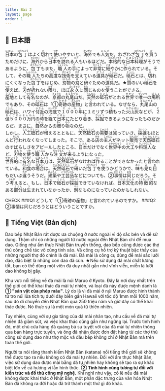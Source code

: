 ```yaml
---
title: Bài 2
layout: page
order: 1
---
```


## 📖 日本語
<ruby>日本<rt>にほん</rt></ruby>の<ruby>包丁<rt>ほうちょう</rt></ruby>はよく<ruby>切<rt>き</rt></ruby>れて<ruby>使<rt>つか</rt></ruby>いやすいと、<ruby>海外<rt>かいがい</rt></ruby>でも<ruby>人気<rt>にんき</rt></ruby>だ。わざわざ<ruby>包丁<rt>ほうちょう</rt></ruby>を<ruby>買<rt>か</rt></ruby>うためだけに、<ruby>海外<rt>かいがい</rt></ruby>から<ruby>日本<rt>にほん</rt></ruby>を<ruby>訪<rt>おとず</rt></ruby>れる<ruby>人<rt>ひと</rt></ruby>もいるほどだ。<ruby>本格的<rt>ほんかくてき</rt></ruby>な<ruby>日本<rt>にほん</rt></ruby><ruby>料理<rt>りょうり</rt></ruby>がそうであるように、<ruby>包丁<rt>ほうちょう</rt></ruby>もまた、<ruby>職人<rt>しょくにん</rt></ruby>の<ruby>手<rt>て</rt></ruby>によって<ruby>非常<rt>ひじょう</rt></ruby>に<ruby>細<rt>こま</rt></ruby>やかに<ruby>作<rt>つく</rt></ruby>られている。そして、その<ruby>職人<rt>しょくにん</rt></ruby>たちの<ruby>高度<rt>こうど</rt></ruby>な<ruby>技術<rt>ぎじゅつ</rt></ruby>を<ruby>支<rt>ささ</rt></ruby>えている<ruby>道具<rt>どうぐ</rt></ruby>が<ruby>砥石<rt>といし</rt></ruby>だ。<ruby>砥石<rt>といし</rt></ruby>とは、<ruby>切<rt>き</rt></ruby>れにくくなった<ruby>包丁<rt>ほうちょう</rt></ruby>をはじめ、<ruby>刃物<rt>はもの</rt></ruby>の<ruby>刃<rt>は</rt></ruby>と<ruby>研<rt>と</rt></ruby>ぐための<ruby>道具<rt>どうぐ</rt></ruby>だ。★<ruby>質<rt>しつ</rt></ruby>のいい<ruby>砥石<rt>といし</rt></ruby>を<ruby>使<rt>つか</rt></ruby>えば、<ruby>刃<rt>は</rt></ruby>が<ruby>折<rt>お</rt></ruby>れない<ruby>限<rt>かぎ</rt></ruby>り、ほぼ<ruby>永久<rt>えいきゅう</rt></ruby>に<ruby>同<rt>おな</rt></ruby>じものを<ruby>使<rt>つか</rt></ruby>うことができる。<br>
<ruby>産地<rt>さんち</rt></ruby>として<ruby>有名<rt>ゆうめい</rt></ruby>なのが、<ruby>京都<rt>きょうと</rt></ruby>の<ruby>丸尾山<rt>まるおやま</rt></ruby>だ。<ruby>天然<rt>てんねん</rt></ruby>の<ruby>砥石<rt>といし</rt></ruby>がとれる<ruby>世界<rt>せかい</rt></ruby>で<ruby>唯一<rt>ゆいいつ</rt></ruby>の<ruby>場所<rt>ばしょ</rt></ruby>でもあり、その<ruby>砥石<rt>といし</rt></ruby>は「①<ruby>奇跡<rt>きせき</rt></ruby>の<ruby>産物<rt>さんぶつ</rt></ruby>」と<ruby>言<rt>い</rt></ruby>われている。なぜなら、<ruby>丸尾山<rt>まるおやま</rt></ruby>の<ruby>砥石<rt>といし</rt></ruby>は、ハワイ<ruby>付近<rt>ふきん</rt></ruby>の<ruby>海底<rt>かいてい</rt></ruby>で<ruby>１０００年<rt>せんねん</rt></ruby>に１ミリずつ<ruby>積<rt>つ</rt></ruby>もった<ruby>火山灰<rt>かざんばい</rt></ruby>などが、<ruby>２億５０００万円<rt>におくごせんまんねん</rt></ruby>の<ruby>時<rt>とき</rt></ruby>を<ruby>経<rt>へ</rt></ruby>て<ruby>日本<rt>にほん</rt></ruby>にたどり<ruby>着<rt>つ</rt></ruby>き、<ruby>採掘<rt>さいくつ</rt></ruby>できるようになったものだからだ。まさに、<ruby>自然<rt>しぜん</rt></ruby>からの<ruby>贈<rt>おく</rt></ruby>り<ruby>物<rt>もの</rt></ruby>なのだ。<br>
しかし、<ruby>人工砥石<rt>じんこうといし</rt></ruby>が<ruby>増<rt>ふ</rt></ruby>えるとともに、<ruby>天然砥石<rt>てんねんといし</rt></ruby>の<ruby>需要<rt>じゅよう</rt></ruby>は<ruby>減<rt>へ</rt></ruby>っていき、<ruby>採掘<rt>さいくつ</rt></ruby>もほとんど<ruby>行<rt>おこな</rt></ruby>われなくなってしまった。そこで、ある<ruby>店<rt>みせ</rt></ruby>の<ruby>主人<rt>しゅじん</rt></ruby>がネット<ruby>販売<rt>はんばい</rt></ruby>で<ruby>天然砥石<rt>てんねんといし</rt></ruby>のすばらしさをアピールしたところ、<ruby>日本<rt>にほん</rt></ruby>だけでなく<ruby>世界中<rt>せかいじゅう</rt></ruby>の<ruby>大工<rt>だいく</rt></ruby>や<ruby>料理人<rt>りょうりにん</rt></ruby>など、<ruby>刃物<rt>はもの</rt></ruby>を<ruby>使<rt>つか</rt></ruby>う<ruby>職人<rt>しょくにん</rt></ruby>から<ruby>注文<rt>ちゅうもん</rt></ruby>が<ruby>来<rt>く</rt></ruby>るようになった。<br>
<ruby>世界的<rt>せかいてき</rt></ruby>に<ruby>有名<rt>ゆうめい</rt></ruby>な<ruby>日本刀<rt>にほんとう</rt></ruby>は、<ruby>天然砥石<rt>てんねんといし</rt></ruby>がなければ<ruby>作<rt>つく</rt></ruby>ることができなかったと<ruby>言<rt>い</rt></ruby>われている。<ruby>和食<rt>わしょく</rt></ruby>の<ruby>場合<rt>ばあい</rt></ruby>は、<ruby>天然砥石<rt>てんねんといし</rt></ruby>で<ruby>研<rt>と</rt></ruby>いだ<ruby>包丁<rt>ほうちょう</rt></ruby>を<ruby>使<rt>つか</rt></ruby>うかどうかで、<ruby>味<rt>あじ</rt></ruby>も<ruby>見<rt>み</rt></ruby>た<ruby>目<rt>め</rt></ruby>もだいぶ<ruby>違<rt>ちが</rt></ruby>うそうだ。<ruby>建築<rt>けんちく</rt></ruby>や<ruby>工芸品<rt>こうげいひん</rt></ruby>などについても、②<ruby>事情<rt>じじょう</rt></ruby>は<ruby>同<rt>おな</rt></ruby>じだろう。そう<ruby>考<rt>かんが</rt></ruby>えると、もし、<ruby>日本<rt>にほん</rt></ruby>で<ruby>砥石<rt>といし</rt></ruby>が<ruby>採掘<rt>さいくつ</rt></ruby>できていなければ、<ruby>日本文化<rt>にほんぶんか</rt></ruby>の<ruby>特徴的<rt>とくちょうてき</rt></ruby>なある<ruby>部分<rt>ぶぶん</rt></ruby>は<ruby>生<rt>う</rt></ruby>まれていなかったか、<ruby>別<rt>べつ</rt></ruby>なものになっていたのかもしれない。

CHECK
###Q1 どうして「①奇跡の産物」と言われているのですか。
###Q2 ②事情は同じだろうとはどういうことですか。

## 📘 Tiếng Việt (Bản dịch)

Dao bếp Nhật Bản rất được ưa chuộng ở nước ngoài vì độ sắc bén và dễ sử dụng. Thậm chí có những người từ nước ngoài đến Nhật Bản chỉ để mua dao. Giống như ẩm thực Nhật Bản truyền thống, dao bếp cũng được các thợ thủ công chế tác vô cùng tinh xảo. Và công cụ hỗ trợ kỹ thuật bậc thầy của những người thợ đó chính là đá mài. Đá mài là công cụ dùng để mài sắc lưỡi dao, đặc biệt là những con dao đã cùn. ★Nếu sử dụng đá mài chất lượng tốt, bạn có thể dùng một viên đá duy nhất gần như vĩnh viễn, miễn là lưỡi dao không bị gãy.

Khu vực nổi tiếng về đá mài là núi Maruo ở Kyoto. Đây là nơi duy nhất trên thế giới có thể khai thác đá mài tự nhiên, và loại đá này được mệnh danh là **① "sản vật của phép màu"**. Lý do là vì đá mài ở núi Maruo được hình thành từ tro núi lửa tích tụ dưới đáy biển gần Hawaii với tốc độ 1mm mỗi 1000 năm, sau đó di chuyển đến Nhật Bản qua 250 triệu năm và giờ đây có thể khai thác được. Nó thực sự là một món quà từ thiên nhiên.

Tuy nhiên, cùng với sự gia tăng của đá mài nhân tạo, nhu cầu về đá mài tự nhiên đã giảm sút, và việc khai thác cũng gần như ngừng lại. Trước tình hình đó, một chủ cửa hàng đã quảng bá sự tuyệt vời của đá mài tự nhiên thông qua bán hàng trực tuyến, và ông đã nhận được đơn đặt hàng từ các thợ thủ công sử dụng dao như thợ mộc và đầu bếp không chỉ ở Nhật Bản mà trên toàn thế giới.

Người ta nói rằng thanh kiếm Nhật Bản (katana) nổi tiếng thế giới sẽ không thể được tạo ra nếu không có đá mài tự nhiên. Đối với ẩm thực Nhật Bản, việc sử dụng dao được mài bằng đá tự nhiên hay không sẽ tạo ra sự khác biệt lớn về cả hương vị lẫn hình thức. **② Tình hình cũng tương tự đối với kiến trúc và đồ thủ công mỹ nghệ.** Khi nghĩ như vậy, có lẽ nếu đá mài không được khai thác ở Nhật Bản, một phần đặc trưng của văn hóa Nhật Bản đã không ra đời hoặc đã trở thành một thứ gì đó khác.
